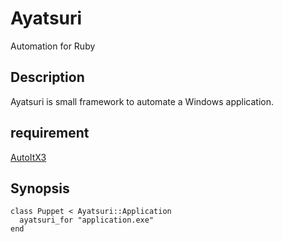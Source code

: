 # Ayatsuri

Automation for Ruby

## Description

Ayatsuri is small framework to automate a Windows application.

## requirement

[AutoItX3](http://www.autoitscript.com/site/autoit/)

## Synopsis
    class Puppet < Ayatsuri::Application
      ayatsuri_for "application.exe"
    end